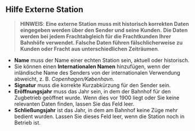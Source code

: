 ﻿## Hilfe Externe Station
> **HINWEIS**: **Eine externe Station muss mit historisch korrekten Daten eingegeben werden
über den Sender und seine Kunden.**
**Die Daten werden bei jedem Frachtabgleich für die Frachtkunden Ihrer Bahnhöfe verwendet.
Falsche Daten führen fälschlicherweise zu Kunden oder Fracht aus unterschiedlichen Zeiträumen**.

- **Name** muss der Name einer echten Station sein, aktuell oder historisch.
- Sie können einen **Internationalen Namen** hinzufügen, wenn der inländische Name des Senders von der internationalen Verwendung abweicht, z. B. *Copenhagen/København*.
- **Signatur** muss die korrekte Kurzabkürzung für den Sender sein.
- **Eröffnungsjahr** muss das Jahr sein, in dem der Bahnhof für den Zugbetrieb geöffnet wurde.
Wenn dies vor 1900 liegt oder Sie keine relevanten Daten finden, lassen Sie das Feld leer.
- **Schließungsjahr** ist das Jahr, in dem am Bahnhof keine Züge mehr bedient wurden.
Lassen Sie dieses Feld leer, wenn die Station noch in Betrieb ist.